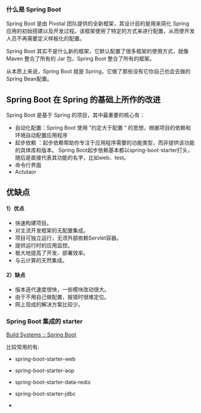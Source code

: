 ### 什么是 Spring Boot

Spring Boot 是由 Pivotal 团队提供的全新框架，其设计目的是用来简化 Spring 应用的初始搭建以及开发过程。该框架使用了特定的方式来进行配置，从而使开发人员不再需要定义样板化的配置。

Spring Boot 其实不是什么新的框架，它默认配置了很多框架的使用方式，就像 Maven 整合了所有的 Jar 包，Spring Boot 整合了所有的框架。

从本质上来说，Spring Boot 就是 Spring，它做了那些没有它你自己也会去做的Spring Bean配置。



## Spring Boot 在 Spring 的基础上所作的改进

Spring Boot 是基于 Spring 的项目，其中最重要的核心有：

- 自动化配置：Spring Boot 使用 ”约定大于配置 “ 的思想，根据项目的依赖和环境自动配置应用程序
- 起步依赖 ：起步依赖帮助你专注于应用程序需要的功能类型，而非提供该功能的具体库和版本。 Spring Boot起步依赖基本都以spring-boot-starter打头，随后是直接代表其功能的名字，比如web、test。
- 命令行界面
- Actutaor





## 优缺点

#### 1）优点

- 快速构建项目。
- 对主流开发框架的无配置集成。
- 项目可独立运行，无须外部依赖Servlet容器。
- 提供运行时的应用监控。
- 极大地提高了开发、部署效率。
- 与云计算的天然集成。

#### 2）缺点

- 版本迭代速度很快，一些模块改动很大。
- 由于不用自己做配置，报错时很难定位。
- 网上现成的解决方案比较少。





### Spring Boot 集成的 starter

[Build Systems :: Spring Boot](https://docs.spring.io/spring-boot/reference/using/build-systems.html#using.build-systems.starters)

比较常用的有:

- spring-boot-starter-web

- spring-boot-starter-aop
- spring-boot-starter-data-redis
- spring-boot-starter-jdbc
- 